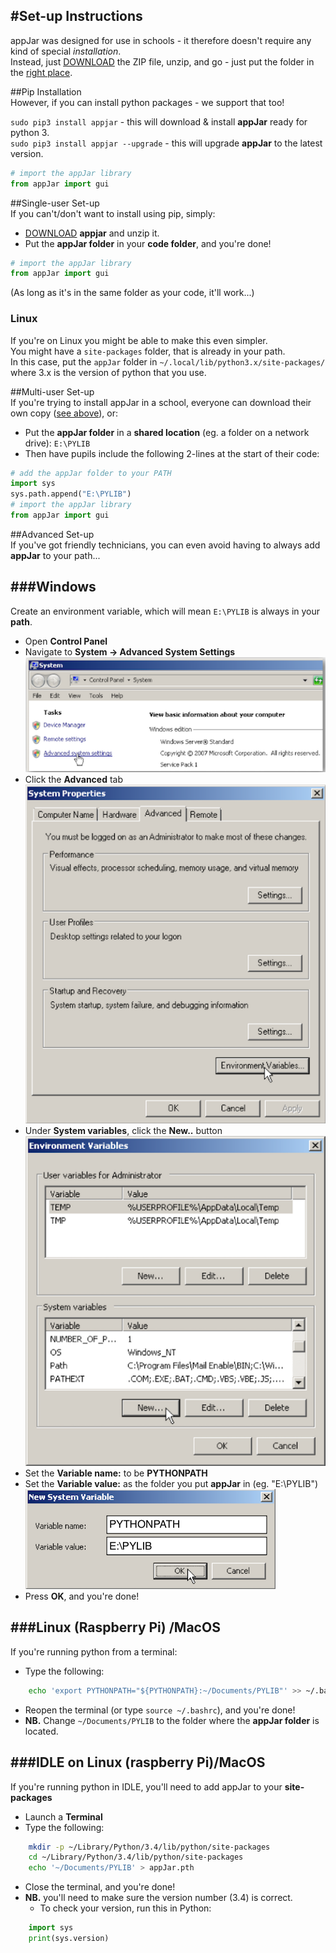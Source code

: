 #Set-up Instructions
---
appJar was designed for use in schools - it therefore doesn't require any kind of special  *installation*.  
Instead, just [DOWNLOAD](https://github.com/RWBA/appJar/blob/appJar/releases/appJar.zip?raw=true) the ZIP file, unzip, and go - just put the folder in the [right place](#single-user-set-up).  

##Pip Installation  
However, if you can install python packages - we support that too!  

`sudo pip3 install appjar` - this will download & install **appJar** ready for python 3.  
`sudo pip3 install appjar --upgrade` - this will upgrade **appJar** to the latest version.  
```python
# import the appJar library
from appJar import gui
```

##Single-user Set-up  
If you can't/don't want to install using pip, simply:  

* [DOWNLOAD](https://github.com/RWBA/appJar/blob/appJar/releases/appJar.zip?raw=true) **appjar** and unzip it.  
* Put the **appJar folder** in your **code folder**, and you're done!  

```python
# import the appJar library
from appJar import gui
```
(As long as it's in the same folder as your code, it'll work...)  

### Linux
If you're on Linux you might be able to make this even simpler.  
You might have a `site-packages` folder, that is already in your path.  
In this case, put the `appJar` folder in `~/.local/lib/python3.x/site-packages/` where 3.x is the version of python that you use.  

##Multi-user Set-up  
If you're trying to install appJar in a school, everyone can download their own copy ([see above](#single-user-set-up)), or:  

* Put the **appJar folder** in a **shared location** (eg. a folder on a network drive): `E:\PYLIB`  
* Then have pupils include the following 2-lines at the start of their code:

```python
# add the appJar folder to your PATH
import sys
sys.path.append("E:\PYLIB")
# import the appJar library
from appJar import gui
```

##Advanced Set-up  
If you've got friendly technicians, you can even avoid having to always add **appJar** to your path...  

###Windows
----
Create an environment variable, which will mean `E:\PYLIB` is always in your **path**.  

* Open **Control Panel**  
* Navigate to **System -> Advanced System Settings**  
![System](img/w_install_1.png)
* Click the **Advanced** tab  
![System](img/w_install_2.png)
* Under **System variables**, click the **New..** button  
![System](img/w_install_3.png)
* Set the **Variable name:** to be **PYTHONPATH**  
* Set the **Variable value:** as the folder you put **appJar** in (eg. "E:\PYLIB")  
![System](img/w_install_4.png)
* Press **OK**, and you're done!    

###Linux (Raspberry Pi) /MacOS 
----
If you're running python from a terminal:  

* Type the following:  
```bash
    echo 'export PYTHONPATH="${PYTHONPATH}:~/Documents/PYLIB"' >> ~/.bashrc
```
* Reopen the terminal (or type `source ~/.bashrc`), and you're done!  
* **NB.** Change `~/Documents/PYLIB` to the folder where the **appJar folder** is located.  

###IDLE on Linux (raspberry Pi)/MacOS  
----
If you're running python in  IDLE, you'll need to add appJar to your **site-packages**  

* Launch a **Terminal**  
* Type the following:  
```bash
    mkdir -p ~/Library/Python/3.4/lib/python/site-packages
    cd ~/Library/Python/3.4/lib/python/site-packages
    echo '~/Documents/PYLIB' > appJar.pth
```
* Close the terminal, and you're done!  
* **NB.** you'll need to make sure the version number (3.4) is correct.  
    * To check your version, run this in Python:  
```python
    import sys
    print(sys.version) 
```
